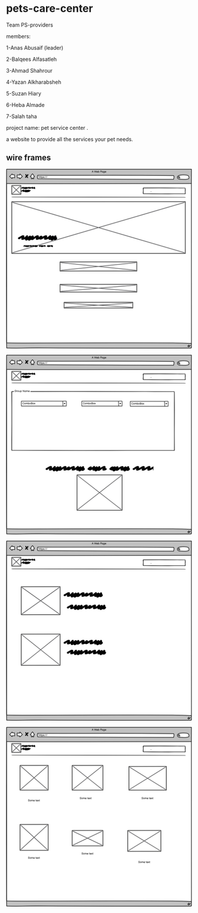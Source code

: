 # pets-care-center

Team PS-providers

members:

1-Anas Abusaif (leader)

2-Balqees Alfasatleh

3-Ahmad Shahrour

4-Yazan Alkharabsheh

5-Suzan Hiary

6-Heba Almade

7-Salah taha

project name: pet service  center .

a website to provide all the services your pet needs.

## wire frames

![wireframe1](wireframe-homepage.png)

![wireframe2](wireframe-petclinic.png)

![wireframe3](wireframe-adoption.png)

![wireframe4](wireframe-proudcts.png)
